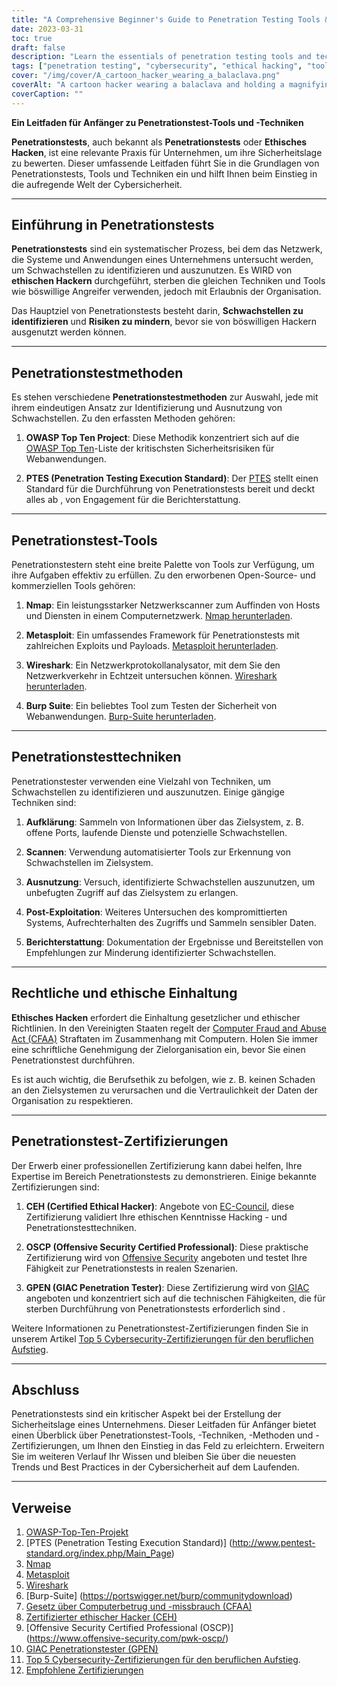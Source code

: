 ```yaml
---
title: "A Comprehensive Beginner's Guide to Penetration Testing Tools & Techniques"
date: 2023-03-31
toc: true
draft: false
description: "Learn the essentials of penetration testing tools and techniques, methodologies, and certifications to kickstart your career in cybersecurity."
tags: ["penetration testing", "cybersecurity", "ethical hacking", "tools", "techniques", "beginner's guide", "Nmap", "Metasploit", "Wireshark", "Burp Suite", "OSSTMM", "PTES", "OWASP", "CEH", "OSCP", "GPEN", "security testing", "vulnerability assessment", "network security", "information security"]
cover: "/img/cover/A_cartoon_hacker_wearing_a_balaclava.png"
coverAlt: "A cartoon hacker wearing a balaclava and holding a magnifying glass, examining a computer screen displaying various hacking testing tools like Nmap, Metasploit, Wireshark, and Burp Suite, with digital locks symbolizing secured systems in the background."
coverCaption: ""
---
```


 **Ein Leitfaden für Anfänger zu Penetrationstest-Tools und -Techniken**  **Penetrationstests**, auch bekannt als **Penetrationstests** oder **Ethisches Hacken**, ist eine relevante Praxis für Unternehmen, um ihre Sicherheitslage zu bewerten. Dieser umfassende Leitfaden führt Sie in die Grundlagen von Penetrationstests, Tools und Techniken ein und hilft Ihnen beim Einstieg in die aufregende Welt der Cybersicherheit.  ______  ## Einführung in Penetrationstests  **Penetrationstests** sind ein systematischer Prozess, bei dem das Netzwerk, die Systeme und Anwendungen eines Unternehmens untersucht werden, um Schwachstellen zu identifizieren und auszunutzen. Es WIRD von **ethischen Hackern** durchgeführt, sterben die gleichen Techniken und Tools wie böswillige Angreifer verwenden, jedoch mit Erlaubnis der Organisation.  Das Hauptziel von Penetrationstests besteht darin, **Schwachstellen zu identifizieren** und **Risiken zu mindern**, bevor sie von böswilligen Hackern ausgenutzt werden können.  ______  ## Penetrationstestmethoden  Es stehen verschiedene **Penetrationstestmethoden** zur Auswahl, jede mit ihrem eindeutigen Ansatz zur Identifizierung und Ausnutzung von Schwachstellen. Zu den erfassten Methoden gehören:  1. **OWASP Top Ten Project**: Diese Methodik konzentriert sich auf die [OWASP Top Ten](https://owasp.org/www-project-top-ten/)-Liste der kritischsten Sicherheitsrisiken für Webanwendungen.  2. **PTES (Penetration Testing Execution Standard)**: Der [PTES](http://www.pentest-standard.org/index.php/Main_Page) stellt einen Standard für die Durchführung von Penetrationstests bereit und deckt alles ab , von Engagement für die Berichterstattung.  ______  ## Penetrationstest-Tools  Penetrationstestern steht eine breite Palette von Tools zur Verfügung, um ihre Aufgaben effektiv zu erfüllen. Zu den erworbenen Open-Source- und kommerziellen Tools gehören:  1. **Nmap**: Ein leistungsstarker Netzwerkscanner zum Auffinden von Hosts und Diensten in einem Computernetzwerk. [Nmap herunterladen](https://nmap.org/download.html).  2. **Metasploit**: Ein umfassendes Framework für Penetrationstests mit zahlreichen Exploits und Payloads. [Metasploit herunterladen](https://www.metasploit.com/download).  3. **Wireshark**: Ein Netzwerkprotokollanalysator, mit dem Sie den Netzwerkverkehr in Echtzeit untersuchen können. [Wireshark herunterladen](https://www.wireshark.org/download.html).  4. **Burp Suite**: Ein beliebtes Tool zum Testen der Sicherheit von Webanwendungen. [Burp-Suite herunterladen](https://portswigger.net/burp/communitydownload).  ______  ## Penetrationstesttechniken  Penetrationstester verwenden eine Vielzahl von Techniken, um Schwachstellen zu identifizieren und auszunutzen. Einige gängige Techniken sind:  1. **Aufklärung**: Sammeln von Informationen über das Zielsystem, z. B. offene Ports, laufende Dienste und potenzielle Schwachstellen.  2. **Scannen**: Verwendung automatisierter Tools zur Erkennung von Schwachstellen im Zielsystem.  3. **Ausnutzung**: Versuch, identifizierte Schwachstellen auszunutzen, um unbefugten Zugriff auf das Zielsystem zu erlangen.  4. **Post-Exploitation**: Weiteres Untersuchen des kompromittierten Systems, Aufrechterhalten des Zugriffs und Sammeln sensibler Daten.  5. **Berichterstattung**: Dokumentation der Ergebnisse und Bereitstellen von Empfehlungen zur Minderung identifizierter Schwachstellen.  ______  ## Rechtliche und ethische Einhaltung  **Ethisches Hacken** erfordert die Einhaltung gesetzlicher und ethischer Richtlinien. In den Vereinigten Staaten regelt der [Computer Fraud and Abuse Act (CFAA)](https://en.wikipedia.org/wiki/Computer_Fraud_and_Abuse_Act) Straftaten im Zusammenhang mit Computern. Holen Sie immer eine schriftliche Genehmigung der Zielorganisation ein, bevor Sie einen Penetrationstest durchführen.  Es ist auch wichtig, die Berufsethik zu befolgen, wie z. B. keinen Schaden an den Zielsystemen zu verursachen und die Vertraulichkeit der Daten der Organisation zu respektieren.  ______  ## Penetrationstest-Zertifizierungen  Der Erwerb einer professionellen Zertifizierung kann dabei helfen, Ihre Expertise im Bereich Penetrationstests zu demonstrieren. Einige bekannte Zertifizierungen sind:  1. **CEH (Certified Ethical Hacker)**: Angebote von [EC-Council](https://www.eccouncil.org/programs/certified-ethical-hacker-ceh/), diese Zertifizierung validiert Ihre ethischen Kenntnisse Hacking - und Penetrationstesttechniken.  2. **OSCP (Offensive Security Certified Professional)**: Diese praktische Zertifizierung wird von [Offensive Security](https://www.offensive-security.com/pwk-oscp/) angeboten und testet Ihre Fähigkeit zur Penetrationstests in realen Szenarien.  3. **GPEN (GIAC Penetration Tester)**: Diese Zertifizierung wird von [GIAC](https://www.giac.org/certification/penetration-tester-gpen) angeboten und konzentriert sich auf die technischen Fähigkeiten, die für sterben Durchführung von Penetrationstests erforderlich sind .  Weitere Informationen zu Penetrationstest-Zertifizierungen finden Sie in unserem Artikel [Top 5 Cybersecurity-Zertifizierungen für den beruflichen Aufstieg](https://simeononsecurity.ch/articles/the-top-five-cybersecurity-certifications-for-career-advancement/s ).  ______  ## Abschluss  Penetrationstests sind ein kritischer Aspekt bei der Erstellung der Sicherheitslage eines Unternehmens. Dieser Leitfaden für Anfänger bietet einen Überblick über Penetrationstest-Tools, -Techniken, -Methoden und -Zertifizierungen, um Ihnen den Einstieg in das Feld zu erleichtern. Erweitern Sie im weiteren Verlauf Ihr Wissen und bleiben Sie über die neuesten Trends und Best Practices in der Cybersicherheit auf dem Laufenden.  ______  ## Verweise  1. [OWASP-Top-Ten-Projekt](https://owasp.org/www-project-top-ten/) 2. [PTES (Penetration Testing Execution Standard)] (http://www.pentest-standard.org/index.php/Main_Page) 3. [Nmap](https://nmap.org/download.html) 4. [Metasploit](https://www.metasploit.com/download) 5. [Wireshark](https://www.wireshark.org/download.html) 6. [Burp-Suite] (https://portswigger.net/burp/communitydownload) 7. [Gesetz über Computerbetrug und -missbrauch (CFAA)](https://en.wikipedia.org/wiki/Computer_Fraud_and_Abuse_Act) 8. [Zertifizierter ethischer Hacker (CEH)](https://www.eccouncil.org/programs/certified-ethical-hacker-ceh/) 9. [Offensive Security Certified Professional (OSCP)] (https://www.offensive-security.com/pwk-oscp/) 10. [GIAC Penetrationstester (GPEN)](https://www.giac.org/certification/penetration-tester-gpen) 11. [Top 5 Cybersecurity-Zertifizierungen für den beruflichen Aufstieg](https://simeononsecurity.ch/articles/the-top-five-cybersecurity-certifications-for-career-advancement/s). 12. [Empfohlene Zertifizierungen](https://simeononsecurity.ch/recommendations/certifications/) 